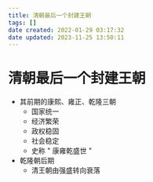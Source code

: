 ```yaml
---
title: 清朝最后一个封建王朝
tags: []
date created: 2022-01-29 03:17:32
date updated: 2023-11-25 13:50:11
---
```


# 清朝最后一个封建王朝

- 其前期的康熙、雍正、乾隆三朝
  - 国家统一
  - 经济繁荣
  - 政权稳固
  - 社会稳定
  - 史称 " 康雍乾盛世 "
- 乾隆朝后期
  - 清王朝由强盛转向衰落
